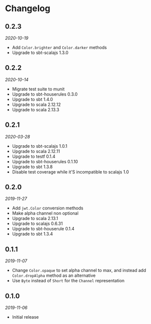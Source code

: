 # Changelog

## 0.2.3

_2020-10-19_

 * Add `Color.brighter` and `Color.darker` methods
 * Upgrade to sbt-scalajs 1.3.0

## 0.2.2

_2020-10-14_

 * Migrate test suite to munit
 * Upgrade to sbt-houserules 0.3.0
 * Upgrade to sbt 1.4.0
 * Upgrade to scala 2.12.12
 * Upgrade to scala 2.13.3

## 0.2.1

_2020-03-28_

 * Upgrade to sbt-scalajs 1.0.1
 * Upgrade to scala 2.12.11
 * Upgrade to testf 0.1.4
 * Upgrade to sbt-houserules 0.1.10
 * Upgrade to sbt 1.3.8
 * Disable test coverage while it'S incompatible to scalajs 1.0

## 0.2.0

_2019-11-27_

 * Add `jwt.Color` conversion methods
 * Make alpha channel non optional
 * Upgrade to scala 2.13.1
 * Upgrade to scalajs 0.6.31
 * Upgrade to sbt-houserule 0.1.4
 * Upgrade to sbt 1.3.4

## 0.1.1

_2019-11-07_

 * Change `Color.opaque` to set alpha channel to max, and instead add `Color.dropAlpha` method as an alternative
 * Use `Byte` instead of `Short` for the `Channel` representation

## 0.1.0

_2019-11-06_

 * Initial release